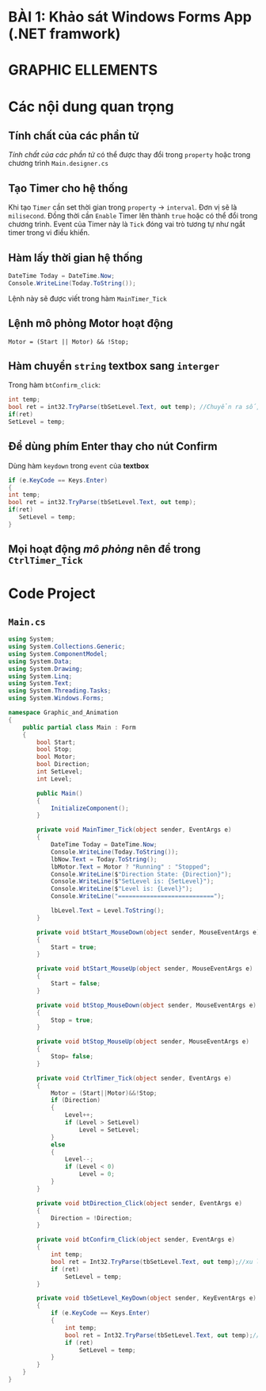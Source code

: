# BÀI 1: Khảo sát Windows Forms App (.NET framwork)
# GRAPHIC ELLEMENTS
# Các nội dung quan trọng
## Tính chất của các phần tử
*Tính chất của các phần tử* có thể được thay đổi trong `property` hoặc trong chương trình `Main.designer.cs`

## Tạo Timer cho hệ thống
Khi tạo `Timer` cần set thời gian trong `property` $\to$ `interval`. Đơn vị sẽ là `milisecond`. Đồng thời cần `Enable` Timer lên thành `true` hoặc có thể đổi trong chương trình.
Event của Timer này là `Tick` đóng vai trò tương tự như ngắt timer trong vi điều khiển.

## Hàm lấy thời gian hệ thống
```c#
DateTime Today = DateTime.Now;
Console.WriteLine(Today.ToString());
```
Lệnh này sẽ được viết trong hàm `MainTimer_Tick`

## Lệnh mô phỏng Motor hoạt động
    Motor = (Start || Motor) && !Stop;

## Hàm chuyển `string` textbox sang `interger`
Trong hàm `btConfirm_click`:
```c#
int temp;
bool ret = int32.TryParse(tbSetLevel.Text, out temp); //Chuyển ra số, có thể có lỗi nếu nhập chữ nên phải xử lý lỗi.
if(ret)
SetLevel = temp;
```

## Để dùng phím Enter thay cho nút Confirm
Dùng hàm `keydown` trong `event` của **textbox**
 ```c#
if (e.KeyCode == Keys.Enter)
{
int temp;
bool ret = int32.TryParse(tbSetLevel.Text, out temp);
if(ret)
    SetLevel = temp;
}
 ```
## Mọi hoạt động *mô phỏng* nên để trong `CtrlTimer_Tick`

# Code Project
## `Main.cs`
```c#
using System;
using System.Collections.Generic;
using System.ComponentModel;
using System.Data;
using System.Drawing;
using System.Linq;
using System.Text;
using System.Threading.Tasks;
using System.Windows.Forms;

namespace Graphic_and_Animation
{
    public partial class Main : Form
    {
        bool Start;
        bool Stop;
        bool Motor;
        bool Direction;
        int SetLevel;
        int Level;

        public Main()
        {
            InitializeComponent();
        }

        private void MainTimer_Tick(object sender, EventArgs e)
        {
            DateTime Today = DateTime.Now;
            Console.WriteLine(Today.ToString());
            lbNow.Text = Today.ToString();
            lbMotor.Text = Motor ? "Running" : "Stopped";
            Console.WriteLine($"Direction State: {Direction}");
            Console.WriteLine($"SetLevel is: {SetLevel}");
            Console.WriteLine($"Level is: {Level}");
            Console.WriteLine("===========================");

            lbLevel.Text = Level.ToString();
        }

        private void btStart_MouseDown(object sender, MouseEventArgs e)
        {
            Start = true;
        }

        private void btStart_MouseUp(object sender, MouseEventArgs e)
        {
            Start = false;
        }

        private void btStop_MouseDown(object sender, MouseEventArgs e)
        {
            Stop = true;
        }

        private void btStop_MouseUp(object sender, MouseEventArgs e)
        {
            Stop= false;
        }

        private void CtrlTimer_Tick(object sender, EventArgs e)
        {
            Motor = (Start||Motor)&&!Stop;
            if (Direction)
            {
                Level++;
                if (Level > SetLevel)
                    Level = SetLevel;
            }
            else
            {
                Level--;
                if (Level < 0)
                    Level = 0;
            }
        }

        private void btDirection_Click(object sender, EventArgs e)
        {
            Direction = !Direction;
        }

        private void btConfirm_Click(object sender, EventArgs e)
        {
            int temp;
            bool ret = Int32.TryParse(tbSetLevel.Text, out temp);//xu ly loi
            if (ret)
                SetLevel = temp;
        }

        private void tbSetLevel_KeyDown(object sender, KeyEventArgs e)
        {
            if (e.KeyCode == Keys.Enter)
            {
                int temp;
                bool ret = Int32.TryParse(tbSetLevel.Text, out temp);//xu ly loi
                if (ret)
                    SetLevel = temp;
            }
        }
    }
}
```